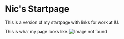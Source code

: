 # Nic's Startpage
This is a version of my startpage with links for work at IU.

This is what my page looks like.
![Image not found](img/eample.png)
